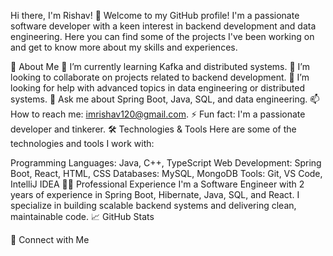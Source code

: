 Hi there, I'm Rishav! 👋
Welcome to my GitHub profile! I'm a passionate software developer with a keen interest in backend development and data engineering. Here you can find some of the projects I've been working on and get to know more about my skills and experiences.

🚀 About Me
🌱 I’m currently learning Kafka and distributed systems.
👯 I’m looking to collaborate on projects related to backend development.
🤔 I’m looking for help with advanced topics in data engineering or distributed systems.
💬 Ask me about Spring Boot, Java, SQL, and data engineering.
📫 How to reach me: imrishav120@gmail.com.
⚡ Fun fact: I'm a passionate developer and tinkerer.
🛠️ Technologies & Tools
Here are some of the technologies and tools I work with:

Programming Languages: Java, C++, TypeScript
Web Development: Spring Boot, React, HTML, CSS
Databases: MySQL, MongoDB
Tools: Git, VS Code, IntelliJ IDEA
👨‍💻 Professional Experience
I'm a Software Engineer with 2 years of experience in Spring Boot, Hibernate, Java, SQL, and React.
I specialize in building scalable backend systems and delivering clean, maintainable code.
📈 GitHub Stats


🔗 Connect with Me




